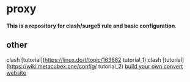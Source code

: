 # proxy
**This is a repository for clash/surge5 rule and basic configuration**.

## other
clash [tutorial](https://linux.do/t/topic/163682 tutorial_1)
clash [tutorial](https://wiki.metacubex.one/config/ tutorial_2)
[build your own convert website](https://www.quakemachinex.com/blog/wp-content/plugins/clean-archives-reloaded/ajax-single.php?postid=297)
